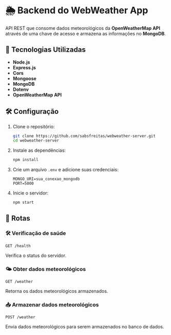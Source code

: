 # 🌦 Backend do WebWeather App  

API REST que consome dados meteorológicos da **OpenWeatherMap API** através de uma chave de acesso e armazena as informações no **MongoDB**.  

## 🚀 Tecnologias Utilizadas  

- **Node.js**  
- **Express.js**  
- **Cors**  
- **Mongoose**  
- **MongoDB**  
- **Dotenv**  
- **OpenWeatherMap API**  

## 🛠 Configuração  

1. Clone o repositório:  
   ```bash
   git clone https://github.com/sabsfreitas/webweather-server.git
   cd webweather-server
   ```

2. Instale as dependências:  
   ```bash
   npm install
   ```

3. Crie um arquivo `.env` e adicione suas credenciais:  
   ```env
   MONGO_URI=sua_conexao_mongodb
   PORT=5000
   ```

4. Inicie o servidor:  
   ```bash
   npm start
   ```

## 🔗 Rotas  

### 🛠 Verificação de saúde  
```http
GET /health
```
Verifica o status do servidor.  

### 🌤 Obter dados meteorológicos  
```http
GET /weather
```
Retorna os dados meteorológicos armazenados.  

### 📥 Armazenar dados meteorológicos  
```http
POST /weather
```
Envia dados meteorológicos para serem armazenados no banco de dados.  
